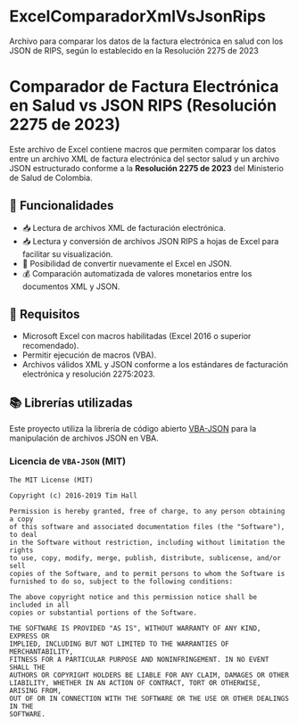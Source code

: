 # ExcelComparadorXmlVsJsonRips
Archivo para comparar los datos de la factura electrónica en salud con los JSON de RIPS, según lo establecido en la Resolución 2275 de 2023

# Comparador de Factura Electrónica en Salud vs JSON RIPS (Resolución 2275 de 2023)

Este archivo de Excel contiene macros que permiten comparar los datos entre un archivo XML de factura electrónica del sector salud y
un archivo JSON estructurado conforme a la **Resolución 2275 de 2023** del Ministerio de Salud de Colombia.

## 📌 Funcionalidades

- 📥 Lectura de archivos XML de facturación electrónica.
- 📥 Lectura y conversión de archivos JSON RIPS a hojas de Excel para facilitar su visualización.
- 🔁 Posibilidad de convertir nuevamente el Excel en JSON.
- 💰 Comparación automatizada de valores monetarios entre los documentos XML y JSON.

## 🧰 Requisitos

- Microsoft Excel con macros habilitadas (Excel 2016 o superior recomendado).
- Permitir ejecución de macros (VBA).
- Archivos válidos XML y JSON conforme a los estándares de facturación electrónica y resolución 2275:2023.

## 📚 Librerías utilizadas

Este proyecto utiliza la librería de código abierto [VBA-JSON](https://github.com/VBA-tools/VBA-JSON) para la manipulación de archivos JSON en VBA.

### Licencia de `VBA-JSON` (MIT)

```text
The MIT License (MIT)

Copyright (c) 2016-2019 Tim Hall

Permission is hereby granted, free of charge, to any person obtaining a copy
of this software and associated documentation files (the "Software"), to deal
in the Software without restriction, including without limitation the rights
to use, copy, modify, merge, publish, distribute, sublicense, and/or sell
copies of the Software, and to permit persons to whom the Software is
furnished to do so, subject to the following conditions:

The above copyright notice and this permission notice shall be included in all
copies or substantial portions of the Software.

THE SOFTWARE IS PROVIDED "AS IS", WITHOUT WARRANTY OF ANY KIND, EXPRESS OR
IMPLIED, INCLUDING BUT NOT LIMITED TO THE WARRANTIES OF MERCHANTABILITY,
FITNESS FOR A PARTICULAR PURPOSE AND NONINFRINGEMENT. IN NO EVENT SHALL THE
AUTHORS OR COPYRIGHT HOLDERS BE LIABLE FOR ANY CLAIM, DAMAGES OR OTHER
LIABILITY, WHETHER IN AN ACTION OF CONTRACT, TORT OR OTHERWISE, ARISING FROM,
OUT OF OR IN CONNECTION WITH THE SOFTWARE OR THE USE OR OTHER DEALINGS IN THE
SOFTWARE.
```
